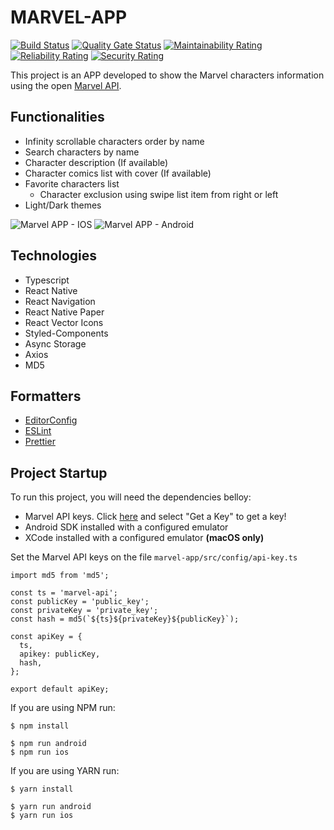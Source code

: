 # MARVEL-APP
[![Build Status](https://travis-ci.com/alanlgoncalves/gobarber-web.svg?branch=master)](https://travis-ci.com/alanlgoncalves/gobarber-web)
[![Quality Gate Status](https://sonarcloud.io/api/project_badges/measure?project=alanlgoncalves_marvel-app&metric=alert_status)](https://sonarcloud.io/dashboard?id=alanlgoncalves_marvel-app)
[![Maintainability Rating](https://sonarcloud.io/api/project_badges/measure?project=alanlgoncalves_marvel-app&metric=sqale_rating)](https://sonarcloud.io/dashboard?id=alanlgoncalves_marvel-app)
[![Reliability Rating](https://sonarcloud.io/api/project_badges/measure?project=alanlgoncalves_marvel-app&metric=reliability_rating)](https://sonarcloud.io/dashboard?id=alanlgoncalves_marvel-app)
[![Security Rating](https://sonarcloud.io/api/project_badges/measure?project=alanlgoncalves_marvel-app&metric=security_rating)](https://sonarcloud.io/dashboard?id=alanlgoncalves_marvel-app)

This project is an APP developed to show the Marvel characters information using the open [Marvel API](https://developer.marvel.com/).

## Functionalities
- Infinity scrollable characters order by name
- Search characters by name
- Character description (If available)
- Character comics list with cover (If available)
- Favorite characters list
    - Character exclusion using swipe list item from right or left
- Light/Dark themes

![Marvel APP - IOS](https://user-images.githubusercontent.com/8467311/84600758-0d2fa900-ae52-11ea-86bd-a305892d812e.gif)
![Marvel APP - Android](https://user-images.githubusercontent.com/8467311/84600745-fb4e0600-ae51-11ea-9ede-6ab86f52c70d.gif)


## Technologies
- Typescript
- React Native
- React Navigation
- React Native Paper
- React Vector Icons
- Styled-Components
- Async Storage
- Axios
- MD5

## Formatters

- [EditorConfig](https://editorconfig.org/)
- [ESLint](https://eslint.org/)
- [Prettier](https://prettier.io/)

## Project Startup

To run this project, you will need the dependencies belloy:

- Marvel API keys. Click [here](https://developer.marvel.com/) and select "Get a Key" to get a key!
- Android SDK installed with a configured emulator
- XCode installed with a configured emulator **(macOS only)**

Set the Marvel API keys on the file `marvel-app/src/config/api-key.ts`

```
import md5 from 'md5';

const ts = 'marvel-api';
const publicKey = 'public_key';
const privateKey = 'private_key';
const hash = md5(`${ts}${privateKey}${publicKey}`);

const apiKey = {
  ts,
  apikey: publicKey,
  hash,
};

export default apiKey;
```

If you are using NPM run:

```
$ npm install

$ npm run android
$ npm run ios
```

If you are using YARN run:

```
$ yarn install

$ yarn run android
$ yarn run ios
```


